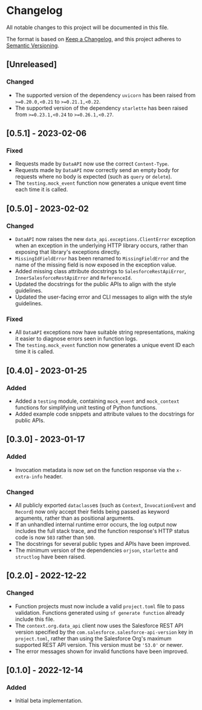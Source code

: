 # Changelog

All notable changes to this project will be documented in this file.

The format is based on [Keep a Changelog](https://keepachangelog.com/en/1.0.0/),
and this project adheres to [Semantic Versioning](https://semver.org/spec/v2.0.0.html).

## [Unreleased]

### Changed

- The supported version of the dependency `uvicorn` has been raised from `>=0.20.0,<0.21` to `>=0.21.1,<0.22`.
- The supported version of the dependency `starlette` has been raised from `>=0.23.1,<0.24` to `>=0.26.1,<0.27`.

## [0.5.1] - 2023-02-06

### Fixed

- Requests made by `DataAPI` now use the correct `Content-Type`.
- Requests made by `DataAPI` now correctly send an empty body for requests where no body is expected (such as `query` or `delete`).
- The `testing.mock_event` function now generates a unique event time each time it is called.

## [0.5.0] - 2023-02-02

### Changed

- `DataAPI` now raises the new `data_api.exceptions.ClientError` exception when an exception in
  the underlying HTTP library occurs, rather than exposing that library's exceptions directly.
- `MissingIdFieldError` has been renamed to `MissingFieldError` and the name of the missing
  field is now exposed in the exception value.
- Added missing class attribute docstrings to `SalesforceRestApiError`, `InnerSalesforceRestApiError` and `ReferenceId`.
- Updated the docstrings for the public APIs to align with the style guidelines.
- Updated the user-facing error and CLI messages to align with the style guidelines.

### Fixed

- All `DataAPI` exceptions now have suitable string representations, making it easier to diagnose
  errors seen in function logs.
- The `testing.mock_event` function now generates a unique event ID each time it is called.

## [0.4.0] - 2023-01-25

### Added

- Added a `testing` module, containing `mock_event` and `mock_context` functions for simplifying unit testing of Python functions.
- Added example code snippets and attribute values to the docstrings for public APIs.

## [0.3.0] - 2023-01-17

### Added

- Invocation metadata is now set on the function response via the `x-extra-info` header.

### Changed

- All publicly exported `dataclass`es (such as `Context`, `InvocationEvent` and `Record`) now only accept their fields being passed as keyword arguments, rather than as positional arguments.
- If an unhandled internal runtime error occurs, the log output now includes the full stack trace,
  and the function response's HTTP status code is now `503` rather than `500`.
- The docstrings for several public types and APIs have been improved.
- The minimum version of the dependencies `orjson`, `starlette` and `structlog` have been raised.

## [0.2.0] - 2022-12-22

### Changed

- Function projects must now include a valid `project.toml` file to pass validation.
  Functions generated using `sf generate function` already include this file.
- The `context.org.data_api` client now uses the Salesforce REST API version specified by the
  `com.salesforce.salesforce-api-version` key in `project.toml`, rather than using the Salesforce
  Org's maximum supported REST API version. This version must be `'53.0'` or newer.
- The error messages shown for invalid functions have been improved.

## [0.1.0] - 2022-12-14

### Added

- Initial beta implementation.
